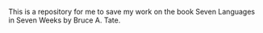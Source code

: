 This is a repository for me to save my work on the book Seven Languages in Seven Weeks by Bruce A. Tate.
